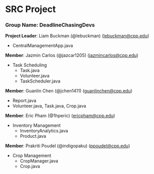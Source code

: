 # SRC Project 

### Group Name: DeadlineChasingDevs

**Project Leader**: Liam Buckman (@lebuckman) (lebuckman@cpp.edu)
- CentralManagementApp.java
  
**Member**: Jazmin Carlos (@jazcar1205) (jazmincarlos@cpp.edu)
- Task Scheduling
    - Task.java
    - Volunteer.java
    - TaskScheduler.java
  
**Member**: Guanlin Chen (@jchen1411) (guanlinchen@cpp.edu)
 - Report.java
 - Volunteer.java, Task.java, Crop.java
 
**Member**: Eric Pham (@1hperic) (ericpham@cpp.edu)
- Inventory Management
    - InventoryAnalytics.java
    - Product.java

**Member**: Prakriti Poudel (@indigopaku) (ppoudel@cpp.edu)
- Crop Management
    - CropManager.java
    - Crop.java
